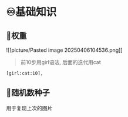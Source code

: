 # ♾️基础知识
## 💫权重
![[picture/Pasted image 20250406104536.png]]

> 前10步用girl语法, 后面的迭代用cat

```shell
[girl:cat:10],
```

## 💫随机数种子
用于复现上次的图片



